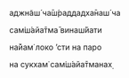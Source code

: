 аджн̃аш́ ча̄ш́раддадха̄наш́ ча

сам̇ш́айа̄тма̄ винаш́йати

на̄йам̇ локо ’сти на паро

на сукхам̇ сам̇ш́айа̄тманах̣